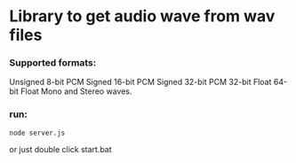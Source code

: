 # Library to get audio wave from wav files

### Supported formats:

Unsigned 8-bit PCM
Signed 16-bit PCM
Signed 32-bit PCM
32-bit Float
64-bit Float
Mono and Stereo waves.

### run:

```
node server.js
```

or just double click start.bat
